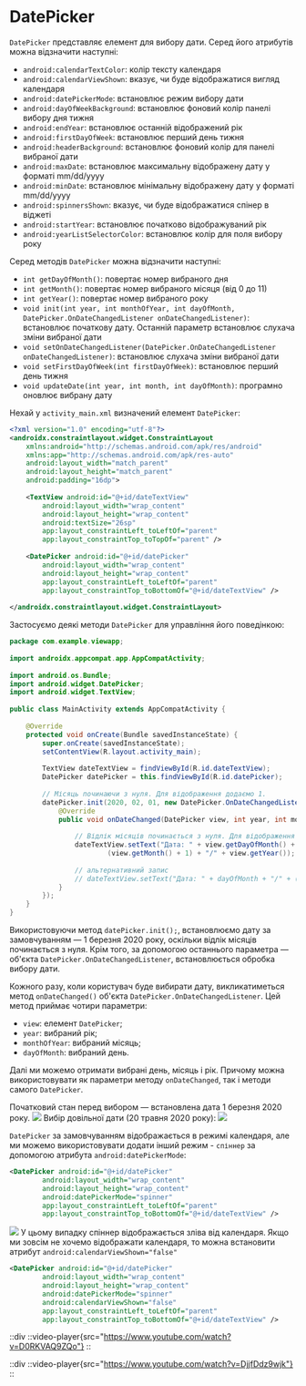 # DatePicker

`DatePicker` представляє елемент для вибору дати. Серед його атрибутів можна відзначити наступні:

- `android:calendarTextColor`: колір тексту календаря
- `android:calendarViewShown`: вказує, чи буде відображатися вигляд календаря
- `android:datePickerMode`: встановлює режим вибору дати
- `android:dayOfWeekBackground`: встановлює фоновий колір панелі вибору дня тижня
- `android:endYear`: встановлює останній відображений рік
- `android:firstDayOfWeek`: встановлює перший день тижня
- `android:headerBackground`: встановлює фоновий колір для панелі вибраної дати
- `android:maxDate`: встановлює максимальну відображену дату у форматі mm/dd/yyyy
- `android:minDate`: встановлює мінімальну відображену дату у форматі mm/dd/yyyy
- `android:spinnersShown`: вказує, чи буде відображатися спінер в віджеті
- `android:startYear`: встановлює початково відображуваний рік
- `android:yearListSelectorColor`: встановлює колір для поля вибору року

Серед методів `DatePicker` можна відзначити наступні:

- `int getDayOfMonth()`: повертає номер вибраного дня
- `int getMonth()`: повертає номер вибраного місяця (від 0 до 11)
- `int getYear()`: повертає номер вибраного року
- `void init(int year, int monthOfYear, int dayOfMonth, DatePicker.OnDateChangedListener onDateChangedListener)`: встановлює початкову дату. Останній параметр встановлює слухача зміни вибраної дати
- `void setOnDateChangedListener(DatePicker.OnDateChangedListener onDateChangedListener)`: встановлює слухача зміни вибраної дати
- `void setFirstDayOfWeek(int firstDayOfWeek)`: встановлює перший день тижня
- `void updateDate(int year, int month, int dayOfMonth)`: програмно оновлює вибрану дату

Нехай у `activity_main.xml` визначений елемент `DatePicker`:
```xml
<?xml version="1.0" encoding="utf-8"?>
<androidx.constraintlayout.widget.ConstraintLayout
    xmlns:android="http://schemas.android.com/apk/res/android"
    xmlns:app="http://schemas.android.com/apk/res-auto"
    android:layout_width="match_parent"
    android:layout_height="match_parent"
    android:padding="16dp">
 
    <TextView android:id="@+id/dateTextView"
        android:layout_width="wrap_content"
        android:layout_height="wrap_content"
        android:textSize="26sp"
        app:layout_constraintLeft_toLeftOf="parent"
        app:layout_constraintTop_toTopOf="parent" />
 
    <DatePicker android:id="@+id/datePicker"
        android:layout_width="wrap_content"
        android:layout_height="wrap_content"
        app:layout_constraintLeft_toLeftOf="parent"
        app:layout_constraintTop_toBottomOf="@+id/dateTextView" />
 
</androidx.constraintlayout.widget.ConstraintLayout>
```
Застосуємо деякі методи `DatePicker` для управління його поведінкою:

```java
package com.example.viewapp;
 
import androidx.appcompat.app.AppCompatActivity;
 
import android.os.Bundle;
import android.widget.DatePicker;
import android.widget.TextView;
 
public class MainActivity extends AppCompatActivity {
 
    @Override
    protected void onCreate(Bundle savedInstanceState) {
        super.onCreate(savedInstanceState);
        setContentView(R.layout.activity_main);
 
        TextView dateTextView = findViewById(R.id.dateTextView);
        DatePicker datePicker = this.findViewById(R.id.datePicker);
 
        // Місяць починаючи з нуля. Для відображення додаємо 1.
        datePicker.init(2020, 02, 01, new DatePicker.OnDateChangedListener() {
            @Override
            public void onDateChanged(DatePicker view, int year, int monthOfYear, int dayOfMonth) {
 
                // Відлік місяців починається з нуля. Для відображення додаємо 1.
                dateTextView.setText("Дата: " + view.getDayOfMonth() + "/" +
                        (view.getMonth() + 1) + "/" + view.getYear());
                         
                // альтернативний запис
                // dateTextView.setText("Дата: " + dayOfMonth + "/" + (monthOfYear + 1) + "/" + year);
            }
        });
    }
}
```
Використовуючи метод `datePicker.init();`, встановлюємо дату за замовчуванням — 1 березня 2020 року, оскільки відлік місяців починається з нуля. Крім того, за допомогою останнього параметра — об'єкта `DatePicker.OnDateChangedListener`, встановлюється обробка вибору дати. 

Кожного разу, коли користувач буде вибирати дату, викликатиметься метод `onDateChanged()` об'єкта `DatePicker.OnDateChangedListener`. Цей метод приймає чотири параметри:

- `view`: елемент `DatePicker`;
- `year`: вибраний рік;
- `monthOfYear`: вибраний місяць;
- `dayOfMonth`: вибраний день.

Далі ми можемо отримати вибрані день, місяць і рік. Причому можна використовувати як параметри методу `onDateChanged`, так і методи самого `DatePicker`.

Початковий стан перед вибором — встановлена дата 1 березня 2020 року.
![](/images/android/2-lesson/10-data-picker/1.png)
Вибір довільної дати (20 травня 2020 року):
![](/images/android/2-lesson/10-data-picker/2.png)

`DatePicker` за замовчуванням відображається в режимі календаря, але ми можемо використовувати додати інший режим - `спіннер` за допомогою атрибута `android:datePickerMode`:
```xml
<DatePicker android:id="@+id/datePicker"
        android:layout_width="wrap_content"
        android:layout_height="wrap_content"
        android:datePickerMode="spinner"
        app:layout_constraintLeft_toLeftOf="parent"
        app:layout_constraintTop_toBottomOf="@+id/dateTextView" />
```
![](/images/android/2-lesson/10-data-picker/3.png)
У цьому випадку спіннер відображається зліва від календаря. Якщо ми зовсім не хочемо відображати календаря, то можна встановити атрибут `android:calendarViewShown="false"`
```xml
<DatePicker android:id="@+id/datePicker"
        android:layout_width="wrap_content"
        android:layout_height="wrap_content"
        android:datePickerMode="spinner"
        android:calendarViewShown="false"
        app:layout_constraintLeft_toLeftOf="parent"
        app:layout_constraintTop_toBottomOf="@+id/dateTextView" />
```
::div
    ::video-player{src="https://www.youtube.com/watch?v=D0RKVAQ9ZQo"}
::

::div
    ::video-player{src="https://www.youtube.com/watch?v=DjjfDdz9wjk"}
::
